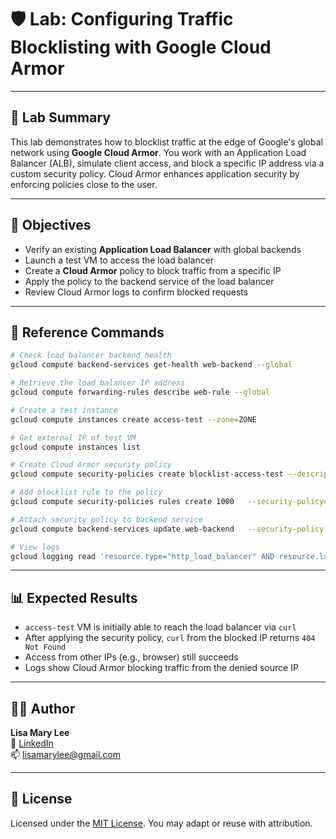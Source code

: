 # 🛡️ Lab: Configuring Traffic Blocklisting with Google Cloud Armor

---

## 🧪 Lab Summary

This lab demonstrates how to blocklist traffic at the edge of Google's global network using **Google Cloud Armor**. You work with an Application Load Balancer (ALB), simulate client access, and block a specific IP address via a custom security policy. Cloud Armor enhances application security by enforcing policies close to the user.

---

## 🎯 Objectives

- Verify an existing **Application Load Balancer** with global backends
- Launch a test VM to access the load balancer
- Create a **Cloud Armor** policy to block traffic from a specific IP
- Apply the policy to the backend service of the load balancer
- Review Cloud Armor logs to confirm blocked requests

---

## 🧰 Reference Commands

```bash
# Check load balancer backend health
gcloud compute backend-services get-health web-backend --global

# Retrieve the load balancer IP address
gcloud compute forwarding-rules describe web-rule --global

# Create a test instance
gcloud compute instances create access-test --zone=ZONE

# Get external IP of test VM
gcloud compute instances list

# Create Cloud Armor security policy
gcloud compute security-policies create blocklist-access-test --description="Block access-test VM IP" --default-action=allow

# Add blocklist rule to the policy
gcloud compute security-policies rules create 1000   --security-policy=blocklist-access-test   --src-ip-ranges=ACCESS_TEST_VM_EXTERNAL_IP   --action=deny-404   --description="Block test VM"

# Attach security policy to backend service
gcloud compute backend-services update web-backend   --security-policy blocklist-access-test   --global

# View logs
gcloud logging read 'resource.type="http_load_balancer" AND resource.labels.backend_service_name="web-backend"' --limit=10
```

---

## 📊 Expected Results

- `access-test` VM is initially able to reach the load balancer via `curl`
- After applying the security policy, `curl` from the blocked IP returns `404 Not Found`
- Access from other IPs (e.g., browser) still succeeds
- Logs show Cloud Armor blocking traffic from the denied source IP

---

## 🧑‍💻 Author

**Lisa Mary Lee**  
💼 [LinkedIn](https://www.linkedin.com/in/lisamarylee)  
📫 lisamarylee@gmail.com

---

## 📜 License

Licensed under the [MIT License](LICENSE). You may adapt or reuse with attribution.
